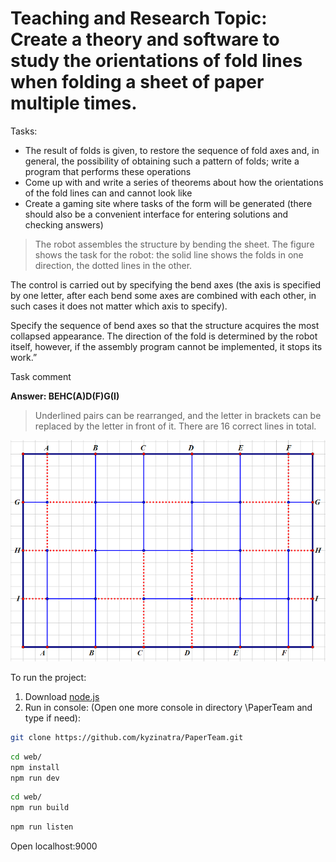 # Teaching and Research Topic: Create a theory and software to study the orientations of fold lines when folding a sheet of paper multiple times.

Tasks: 
* The result of folds is given, to restore the sequence of fold axes and, in general, the possibility of obtaining such a pattern of folds; write a program that performs these operations
* Come up with and write a series of theorems about how the orientations of the fold lines can and cannot look like
* Create a gaming site where tasks of the form will be generated (there should also be a convenient interface for entering solutions and checking answers)

> The robot assembles the structure by bending the sheet. The figure shows the task for the robot: the solid line shows the folds in one direction, the dotted lines in the other.

The control is carried out by specifying the bend axes (the axis is specified by one letter, after each bend some axes are combined with each other, in such cases it does not matter which axis to specify).

Specify the sequence of bend axes so that the structure acquires the most collapsed appearance. The direction of the fold is determined by the robot itself, however, if the assembly program cannot be implemented, it stops its work.”

Task comment

**Answer: BEHC(A)D(F)G(I)**

> Underlined pairs can be rearranged, and the letter in brackets can be replaced by the letter in front of it. There are 16 correct lines in total.


![Image alt](https://github.com/kyzinatra/PaperTeam/raw/master/assets/test.png)


To run the project:

1. Download [node.js](https://nodejs.org/en/)
2. Run in console:
(Open one more console in directory \PaperTeam and type if need):

```sh
git clone https://github.com/kyzinatra/PaperTeam.git
```

```sh
cd web/
npm install
npm run dev
```

```sh
cd web/
npm run build
```

```sh 
npm run listen
```

Open localhost:9000
